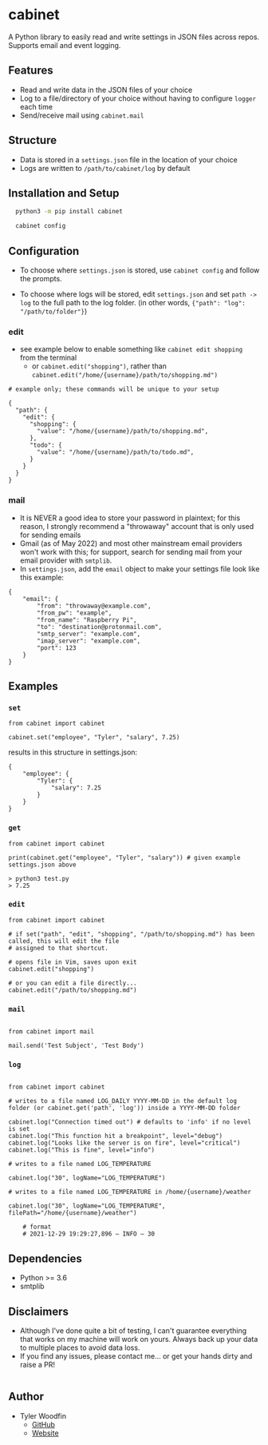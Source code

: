 # cabinet
A Python library to easily read and write settings in JSON files across repos. Supports email and event logging.

## Features

- Read and write data in the JSON files of your choice
- Log to a file/directory of your choice without having to configure `logger` each time
- Send/receive mail using `cabinet.mail`

## Structure

- Data is stored in a `settings.json` file in the location of your choice
- Logs are written to `/path/to/cabinet/log` by default

## Installation and Setup

```bash
  python3 -m pip install cabinet

  cabinet config
```

## Configuration

- To choose where `settings.json` is stored, use `cabinet config` and follow the prompts.

- To choose where logs will be stored, edit `settings.json` and set `path -> log` to the full path to the log folder. (in other words, `{"path": "log": "/path/to/folder"}`)

### edit
- see example below to enable something like `cabinet edit shopping` from the terminal
  - or `cabinet.edit("shopping")`, rather than `cabinet.edit("/home/{username}/path/to/shopping.md")`

```
# example only; these commands will be unique to your setup

{
  "path": {
    "edit": {
      "shopping": {
        "value": "/home/{username}/path/to/shopping.md",
      },
      "todo": {
        "value": "/home/{username}/path/to/todo.md",
      }
    }
  }
}
```

### mail

- It is NEVER a good idea to store your password in plaintext; for this reason, I strongly recommend a "throwaway" account that is only used for sending emails
- Gmail (as of May 2022) and most other mainstream email providers won't work with this; for support, search for sending mail from your email provider with `smtplib`.
- In `settings.json`, add the `email` object to make your settings file look like this example:

```
{
    "email": {
        "from": "throwaway@example.com",
        "from_pw": "example",
        "from_name": "Raspberry Pi",
        "to": "destination@protonmail.com",
        "smtp_server": "example.com",
        "imap_server": "example.com",
        "port": 123
    }
}
```

## Examples

### `set`

```
from cabinet import cabinet

cabinet.set("employee", "Tyler", "salary", 7.25)
```

results in this structure in settings.json:

```
{
    "employee": {
        "Tyler": {
            "salary": 7.25
        }
    }
}
```

### `get`

```
from cabinet import cabinet

print(cabinet.get("employee", "Tyler", "salary")) # given example settings.json above
```

```
> python3 test.py
> 7.25
```

### `edit`

```
from cabinet import cabinet

# if set("path", "edit", "shopping", "/path/to/shopping.md") has been called, this will edit the file
# assigned to that shortcut.

# opens file in Vim, saves upon exit
cabinet.edit("shopping")

# or you can edit a file directly...
cabinet.edit("/path/to/shopping.md")
```

### `mail`

```

from cabinet import mail

mail.send('Test Subject', 'Test Body')

```

### `log`

```

from cabinet import cabinet

# writes to a file named LOG_DAILY YYYY-MM-DD in the default log folder (or cabinet.get('path', 'log')) inside a YYYY-MM-DD folder

cabinet.log("Connection timed out") # defaults to 'info' if no level is set
cabinet.log("This function hit a breakpoint", level="debug")
cabinet.log("Looks like the server is on fire", level="critical")
cabinet.log("This is fine", level="info")

# writes to a file named LOG_TEMPERATURE

cabinet.log("30", logName="LOG_TEMPERATURE")

# writes to a file named LOG_TEMPERATURE in /home/{username}/weather

cabinet.log("30", logName="LOG_TEMPERATURE", filePath="/home/{username}/weather")

    # format
    # 2021-12-29 19:29:27,896 — INFO — 30

```

## Dependencies

- Python >= 3.6
- smtplib

## Disclaimers

- Although I've done quite a bit of testing, I can't guarantee everything that works on my machine will work on yours. Always back up your data to multiple places to avoid data loss.
- If you find any issues, please contact me... or get your hands dirty and raise a PR!

```

```

## Author

- Tyler Woodfin
  - [GitHub](https://www.github.com/tylerjwoodfin)
  - [Website](http://tyler.cloud)
